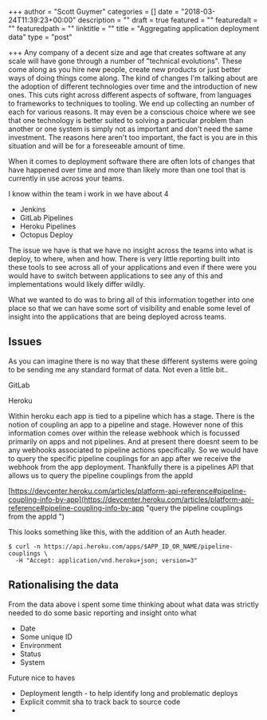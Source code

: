 +++
author = "Scott Guymer"
categories = []
date = "2018-03-24T11:39:23+00:00"
description = ""
draft = true
featured = ""
featuredalt = ""
featuredpath = ""
linktitle = ""
title = "Aggregating application deployment data"
type = "post"

+++
Any company of a decent size and age that creates software at any scale will have gone through a number of "technical evolutions". These come along as you hire new people, create new products or just better ways of doing things come along. The kind of changes I'm talking about are the adoption of different technologies over time and the introduction of new ones. This cuts right across different aspects of software, from languages to frameworks to techniques to tooling. We end up collecting an number of each for various reasons. It may even be a conscious choice where we see that one technology is better suited to solving a particular problem than another or one system is simply not as important and don't need the same investment. The reasons here aren't too important, the fact is you are in this situation and will be for a foreseeable amount of time. 

When it comes to deployment software there are often lots of changes that have happened over time and more than likely more than one tool that is currently in use across your teams.

I know within the team i work in we have about 4

* Jenkins
* GitLab Pipelines
* Heroku Pipelines
* Octopus Deploy

The issue we have is that we have no insight across the teams into what is deploy, to where, when and how. There is very little reporting built into these tools to see across all of your applications and even if there were you would have to switch between applications to see any of this and implementations would likely differ wildly.

What we wanted to do was to bring all of this information together into one place so that we can have some sort of visibility and enable some level of insight into the applications that are being deployed across teams.

## Issues

As you can imagine there is no way that these different systems were going to be sending me any standard format of data. Not even a little bit..

GitLab

Heroku

Within heroku each app is tied to a pipeline which has a stage. There is the notion of coupling an app to a pipeline and stage. However none of this information comes over within the release webhook which is focussed primarily on apps and not pipelines. And at present there doesnt seem to be any webhooks associated to pipeline actions specifically. So we would have to query the specific pipeline couplings for an app after we receive the webhook from the app deployment. Thankfully there is a pipelines API that allows us to query the pipeline couplings from the appId 

[https://devcenter.heroku.com/articles/platform-api-reference#pipeline-coupling-info-by-app](https://devcenter.heroku.com/articles/platform-api-reference#pipeline-coupling-info-by-app "query the pipeline couplings from the appId ")

This looks something like this, with the addition of an Auth header.

    $ curl -n https://api.heroku.com/apps/$APP_ID_OR_NAME/pipeline-couplings \
      -H "Accept: application/vnd.heroku+json; version=3"

## Rationalising the data

From the data above i spent some time thinking about what data was strictly needed to do some basic reporting and insight onto what 

* Date
* Some unique ID
* Environment
* Status
* System

Future nice to haves

* Deployment length - to help identify long and problematic deploys
* Explicit commit sha to track back to source code
* 